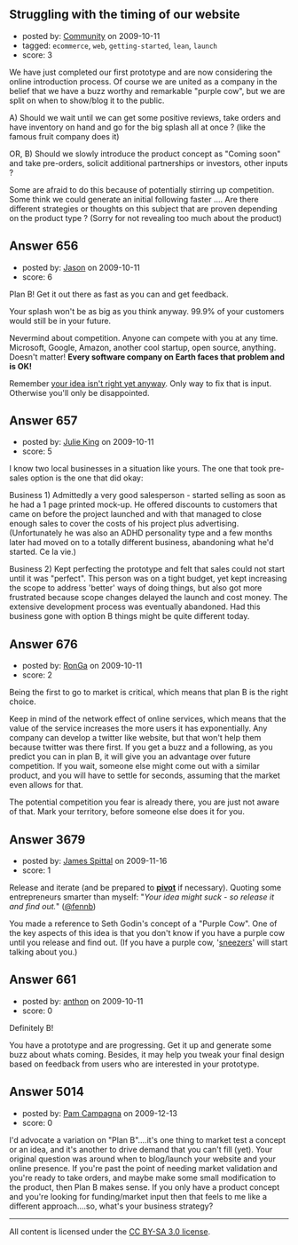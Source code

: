 ## Struggling with the timing of our website

- posted by: [Community](https://stackexchange.com/users/-1/-1-community) on 2009-10-11
- tagged: `ecommerce`, `web`, `getting-started`, `lean`, `launch`
- score: 3

We have just completed our first prototype and are now considering the online introduction process.  Of course we are united as a company in the belief that we have a buzz worthy and remarkable "purple cow", but we are split on when to show/blog it to the public.  

A)  Should we wait until we can get some positive reviews, take orders and have inventory on hand and go for the big splash all at once ?  (like the famous fruit company does it)

OR, B)  Should we slowly introduce the product concept as "Coming soon" and take pre-orders, solicit additional partnerships or investors, other inputs ?  

Some are afraid to do this because of potentially stirring up competition.  Some think we could generate an initial following faster .... Are there different strategies or thoughts on this subject that are proven depending on the product type ?  (Sorry for not revealing too much about the product)


## Answer 656

- posted by: [Jason](https://stackexchange.com/users/-1/2-jason) on 2009-10-11
- score: 6

<p>Plan B!  Get it out there as fast as you can and get feedback.</p>

<p>Your splash won't be as big as you think anyway.  99.9% of your customers would still be in your future.</p>

<p>Nevermind about competition.  Anyone can compete with you at any time.  Microsoft, Google, Amazon, another cool startup, open source, anything.  Doesn't matter!  <strong>Every software company on Earth faces that problem and is OK!</strong></p>

<p>Remember <a href="http://blog.asmartbear.com/your-idea-sucks-now-go-do-it-anyway.html" rel="nofollow">your idea isn't right yet anyway</a>.  Only way to fix that is input.  Otherwise you'll only be disappointed.</p>



## Answer 657

- posted by: [Julie King](https://stackexchange.com/users/-1/11-julie-king) on 2009-10-11
- score: 5

I know two local businesses in a situation like yours. The one that took pre-sales option is the one that did okay:

Business 1) Admittedly a very good salesperson - started selling as soon as he had a 1 page printed mock-up. He offered discounts to customers that came on before the project launched and with that managed to close enough sales to cover the costs of his project plus advertising. (Unfortunately he was also an ADHD personality type and a few months later had moved on to a totally different business, abandoning what he'd started. Ce la vie.)

Business 2) Kept perfecting the prototype and felt that sales could not start until it was "perfect". This person was on a tight budget, yet kept increasing the scope to address 'better' ways of doing things, but also got more frustrated because scope changes delayed the launch and cost money. The extensive development process was eventually abandoned. Had this business gone with option B things might be quite different today.




## Answer 676

- posted by: [RonGa](https://stackexchange.com/users/-1/218-ronga) on 2009-10-11
- score: 2

Being the first to go to market is critical, which means that plan B is the right choice.

Keep in mind of the network effect of online services, which means that the value of the service increases the more users it has exponentially.  Any company can develop a twitter like website, but that won't help them because twitter was there first. If you get a buzz and a following, as you predict you can in plan B, it will give you an advantage over future competition.  If you wait, someone else might come out with a similar product, and you will have to settle for seconds, assuming that the market even allows for that.

The potential competition you fear is already there, you are just not aware of that.  Mark your territory, before someone else does it for you.


## Answer 3679

- posted by: [James Spittal](https://stackexchange.com/users/-1/847-james-spittal) on 2009-11-16
- score: 1

<p>Release and iterate (and be prepared to <strong><a href="http://www.startuplessonslearned.com/2009/06/pivot-dont-jump-to-new-vision.html" rel="nofollow">pivot</a></strong> if necessary). Quoting some entrepreneurs smarter than myself: "<em>Your idea might suck - so release it and find out.</em>" (<a href="http://www.twitter.com/fennb" rel="nofollow">@fennb</a>)</p>

<p>You made a reference to Seth Godin's concept of a "Purple Cow". One of the key aspects of this idea is that you don't know if you have a purple cow until you release and find out. (If you have a purple cow, '<a href="http://en.wikipedia.org/wiki/Unleashing%5Fthe%5FIdeavirus" rel="nofollow">sneezers</a>' will start talking about you.)</p>



## Answer 661

- posted by: [anthon](https://stackexchange.com/users/-1/238-anthon) on 2009-10-11
- score: 0

Definitely B!

You have a prototype and are progressing. Get it up and generate some buzz about whats coming. Besides, it may help you tweak your final design based on feedback from users who are interested in your prototype.


## Answer 5014

- posted by: [Pam Campagna](https://stackexchange.com/users/-1/1899-pam-campagna) on 2009-12-13
- score: 0

I'd advocate a variation on "Plan B"....it's one thing to market test a concept or an idea, and it's another to drive demand that you can't fill (yet). Your original question was around when to blog/launch your website and your online presence. If you're past the point of needing market validation and you're ready to take orders, and maybe make some small modification to the product, then Plan B makes sense. If you only have a product concept and you're looking for funding/market input then that feels to me like a different approach....so, what's your business strategy? 



---

All content is licensed under the [CC BY-SA 3.0 license](https://creativecommons.org/licenses/by-sa/3.0/).
